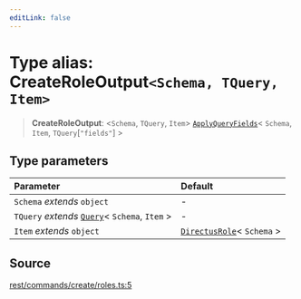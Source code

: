 ```yaml
---
editLink: false
---
```


# Type alias: CreateRoleOutput`<Schema, TQuery, Item>`

> **CreateRoleOutput**: \<`Schema`, `TQuery`, `Item`\>
> [`ApplyQueryFields`](../../types-1/type-aliases/type-alias.ApplyQueryFields.md)\< `Schema`, `Item`,
> `TQuery`[`"fields"`] \>

## Type parameters

| Parameter                                                                                       | Default                                                                              |
| :---------------------------------------------------------------------------------------------- | :----------------------------------------------------------------------------------- |
| `Schema` _extends_ `object`                                                                     | -                                                                                    |
| `TQuery` _extends_ [`Query`](../../types-1/interfaces/interface.Query.md)\< `Schema`, `Item` \> | -                                                                                    |
| `Item` _extends_ `object`                                                                       | [`DirectusRole`](../../schema/type-aliases/type-alias.DirectusRole.md)\< `Schema` \> |

## Source

[rest/commands/create/roles.ts:5](https://github.com/directus/directus/blob/7789a6c53/sdk/src/rest/commands/create/roles.ts#L5)
